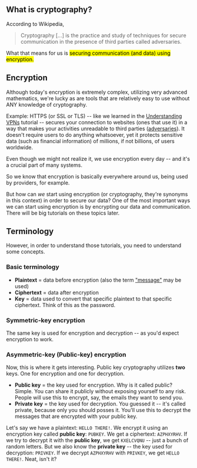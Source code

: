 ## What is cryptography?

According to Wikipedia,
> Cryptography [...] is the practice and study of techniques for secure communication in the presence of third parties called adversaries.

What that means for us is <mark>securing communication (and data) using encryption.

## Encryption

Although today's encryption is extremely complex, utilizing very advanced mathematics, we're lucky as are tools that are relatively easy to use without ANY knowledge of cryptography.

Example: HTTPS (or SSL or TLS) -- like we learned in the [Understanding VPNs](understanding-vpns.html) tutorial -- secures your connection to websites (ones that use it) in a way that makes your activities unreadable to third parties ([adversaries](glossary.html#adversary)). It doesn't require users to do anything whatsoever, yet it protects sensitive data (such as financial information) of millions, if not billions, of users worldwide.

Even though we might not realize it, we use encryption every day -- and it's a crucial part of many systems.

So we know that encryption is basically everywhere around us, being used by providers, for example.

But how can *we* start using encryption (or cryptography, they're synonyms in this context) in order to secure our data? One of the most important ways we can start using encryption is by encrypting our data and communication. There will be big tutorials on these topics later.

## Terminology

However, in order to understand those tutorials, you need to understand some concepts.

### Basic terminology

- **Plaintext** = data before encryption (also the term ["message"](glossary.html#message) may be used)
- **Ciphertext** = data after encryption
- **Key** = data used to convert that specific plaintext to that specific ciphertext. Think of this as the password.

### Symmetric-key encryption

The same key is used for encryption and decryption -- as you'd expect encryption to work.

### Asymmetric-key (Public-key) encryption

Now, this is where it gets interesting. Public key cryptography utilizes **two** keys. One for encryption and one for decryption.

- **Public key** = the key used for encryption. Why is it called public? Simple. You can share it publicly without exposing yourself to any risk. People will use this to encrypt, say, the emails they want to send you.
- **Private key** = the key used for decryption. You guessed it -- it's called private, because only you should posses it. You'll use this to decrypt the messages that are encrypted with your public key.

Let's say we have a plaintext: `HELLO THERE!`. We encrypt it using an encryption key called **public key**: `PUBKEY`. We get a ciphertext: `AZPHXYRHV`. If we try to decrypt it with the **public key**, we get `KXELCVQNU` -- just a bunch of random letters. But we also know the **private key** -- the key used for decryption: ``PRIVKEY``. If we decrypt ``AZPHXYRHV`` with ``PRIVKEY``, we get ``HELLO THERE!``. Neat, isn't it?
